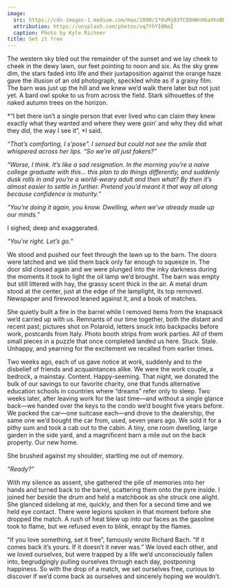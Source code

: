 ```yaml
---
image:
  src: https://cdn-images-1.medium.com/max/2000/1*OvMjO3fCQ9HWn96aXhoBBA.jpeg
  attribution: https://unsplash.com/photos/vq7YhYI0NoI
  caption: Photo by Kyle Richner
title: Set it free
---
```


The western sky bled out the remainder of the sunset and we lay cheek to cheek
in the dewy lawn, our feet pointing to noon and six. As the sky grew dim, the
stars faded into life and their juxtaposition against the orange haze gave the
illusion of an old photograph, speckled white as if a grainy film. The barn was
just up the hill and we knew we’d walk there later but not just yet. A bard owl
spoke to us from across the field. Stark silhouettes of the naked autumn trees
on the horizon.

*“I bet there isn’t a single person that ever lived who can claim they knew
exactly what they wanted and where they were goin’ and why they did what they
did, the way I see it”, *I said.

*“That’s comforting, I s’pose”. *I sensed but could not see the smile that
whispered across her lips.* “So we’re all just fakers?”*

*“Worse, I think. It’s like a sad resignation. In the morning you’re a naive
college graduate with this… this *plan* to do things differently, and suddenly
dusk rolls in and you’re a world-weary adult and then what? By then it’s almost
easier to settle in further. Pretend you’d meant it that way all along because
confidence is maturity.”*

*“You’re doing it again, you know. Dwelling, when we’ve already made up our
minds.”*

I sighed, deep and exaggerated.

*“You’re right. Let’s go.”*

We stood and pushed our feet through the lawn up to the barn. The doors were
latched and we slid them back only far enough to squeeze in. The door slid
closed again and we were plunged into the inky darkness during the moments it
took to light the oil lamp we’d brought. The barn was empty but still littered
with hay, the grassy scent thick in the air. A metal drum stood at the center,
just at the edge of the lamplight, its top removed. Newspaper and firewood
leaned against it, and a book of matches.

She quietly built a fire in the barrel while I removed items from the knapsack
we’d carried up with us. Remnants of our time together, both the distant and
recent past; pictures shot on Polaroid, letters snuck into backpacks before
work, postcards from Italy. Photo booth strips from work parties. All of them
small pieces in a puzzle that once completed landed us here. Stuck. Stale.
Unhappy, and yearning for the excitement we recalled from earlier times.

Two weeks ago, each of us gave notice at work, suddenly and to the disbelief of
friends and acquaintances alike. We were the work couple, a bedrock, a mainstay.
Content. Happy-seeming. That night, we donated the bulk of our savings to our
favorite charity, one that funds alternative education schools in countries
where “dreams” refer only to sleep. Two weeks later, after leaving work for the
last time—and without a single glance back—we handed over the keys to the condo
we’d bought five years before. We packed the car—one suitcase each—and drove to
the dealership, the same one we’d bought the car from, used, seven years ago. We
sold it for a pithy sum and took a cab out to the cabin. A tiny, one room
dwelling, large garden in the side yard, and a magnificent barn a mile out on
the back property. Our new home.

She brushed against my shoulder, startling me out of memory.

*“Ready?”*

With my silence as assent, she gathered the pile of memories into her hands and
turned back to the barrel, scattering them onto the pyre inside. I joined her
beside the drum and held a matchbook as she struck one alight. She glanced
sidelong at me, quickly, and then for a second time and we held eye contact.
There were legions spoken in that moment before she dropped the match. A rush of
heat blew up into our faces as the gasoline took to flame, but we refused even
to blink, enrapt by the flames.

“If you love something, set it free”, famously wrote Richard Bach. “If it comes
back it’s yours. If it doesn’t it never was.” We loved each other, and we loved
ourselves, but were trapped by a life we’d unconsciously fallen into,
begrudgingly pulling ourselves through each day, postponing happiness. So with
the drop of a match, we set ourselves free, curious to discover if we’d come
back as ourselves and sincerely hoping we wouldn’t.